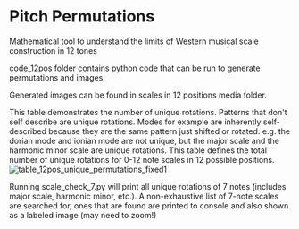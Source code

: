 # Pitch Permutations
Mathematical tool to understand the limits of Western musical scale construction in 12 tones

code_12pos folder contains python code that can be run to generate permutations and images.

Generated images can be found in scales in 12 positions media folder. 

This table demonstrates the number of unique rotations. Patterns that don't self describe are unique rotations. Modes for example are inherently self-described because they are the same pattern just shifted or rotated. e.g. the dorian mode and ionian mode are not unique, but the major scale and the harmonic minor scale are unique rotations. This table defines the total number of unique rotations for 0-12 note scales in 12 possible positions. 
![table_12pos_unique_permutations_fixed1](https://github.com/nebulusneighbor/pitch-permutations/assets/15897123/08121f76-442d-4d13-a5ed-f485b0007134)

Running scale_check_7.py will print all unique rotations of 7 notes (includes major scale, harmonic minor, etc.). A non-exhaustive list of 7-note scales are searched for, ones that are found are printed to console and also shown as a labeled image (may need to zoom!)
